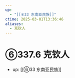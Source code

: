 ```yaml
---
up:
  - "[[⑥33 东南亚民族]]"
ctime: 2025-03-01T13:36:46
aliases:
  - 克钦人
---
```


# ⑥337.6 克钦人

- up: [[⑥33 东南亚民族]]
